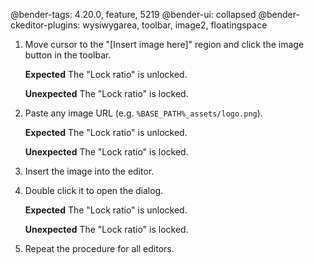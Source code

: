 @bender-tags: 4.20.0, feature, 5219
@bender-ui: collapsed
@bender-ckeditor-plugins: wysiwygarea, toolbar, image2, floatingspace

1. Move cursor to the "[Insert image here]" region and click the image button in the toolbar.

	**Expected** The "Lock ratio" is unlocked.

	**Unexpected** The "Lock ratio" is locked.
1. Paste any image URL (e.g. `%BASE_PATH%_assets/logo.png`).

	**Expected** The "Lock ratio" is unlocked.

	**Unexpected** The "Lock ratio" is locked.
1. Insert the image into the editor.
1. Double click it to open the dialog.

	**Expected** The "Lock ratio" is unlocked.

	**Unexpected** The "Lock ratio" is locked.
1. Repeat the procedure for all editors.
